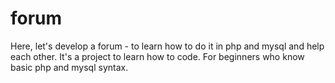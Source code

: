 # forum
Here, let's develop a forum - to learn how to do it in php and mysql and help each other. It's a project to learn how to code. For beginners who know basic php and mysql syntax.
